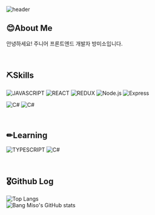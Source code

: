 <!-- <div align="center"> -->

![header](https://capsule-render.vercel.app/api?type=waving&color=0:fddb92,100:d1fdff&height=300&section=header&text=Bang&nbsp;Miso&animation=fadeIn&fontSize=90&fontColor=000000)

## 😊About Me
안녕하세요! 주니어 프론트엔드 개발자 방미소입니다.

&nbsp;

## ⛏Skills

<img alt="JAVASCRIPT" src ="https://img.shields.io/badge/Javascript-20232A.svg?&style=for-the-badge&logo=Javascript&logoColor=F7DF1E"/> <img alt="REACT" src ="https://img.shields.io/badge/React-20232A.svg?&style=for-the-badge&logo=React&logoColor=61DAFB"/> <img alt="REDUX" src ="https://img.shields.io/badge/Redux-20232A.svg?&style=for-the-badge&logo=Redux&logoColor=9961F2"/> <img alt="Node.js" src ="https://img.shields.io/badge/Node.js-20232A.svg?&style=for-the-badge&logo=Node.js&logoColor=339933"/> <img alt="Express" src ="https://img.shields.io/badge/Express-20232A.svg?&style=for-the-badge&logo=Express&logoColor=ffffff" />

<img alt="C#" src ="https://img.shields.io/badge/Dart-20232A.svg?&style=for-the-badge&logo=Dart&logoColor=0175C2" /> <img alt="C#" src ="https://img.shields.io/badge/Flutter-20232A.svg?&style=for-the-badge&logo=Flutter&logoColor=02569B" />

&nbsp;

## ✏Learning

<img alt="TYPESCRIPT" src ="https://img.shields.io/badge/Typescript-20232A.svg?&style=for-the-badge&logo=Typescript&logoColor=3178C6"/> <img alt="C#" src ="https://img.shields.io/badge/C%23-20232A.svg?&style=for-the-badge&logo=CSharp&logoColor=239120" /> 

&nbsp;

## 🎖Github Log

![Top Langs](https://github-readme-stats.vercel.app/api/top-langs/?username=smilemet&layout=compact&theme=tokyonight)  
![Bang Miso's GitHub stats](https://github-readme-stats.vercel.app/api?username=smilemet&show_icons=true&theme=tokyonight) 

</div>



<!--
**smilemet/smilemet** is a ✨ _special_ ✨ repository because its `README.md` (this file) appears on your GitHub profile.

Here are some ideas to get you started:

- 🔭 I’m currently working on ...
- 🌱 I’m currently learning ...
- 👯 I’m looking to collaborate on ...
- 🤔 I’m looking for help with ...
- 💬 Ask me about ...
- 📫 How to reach me: ...
- 😄 Pronouns: ...
- ⚡ Fun fact: ...
-->
